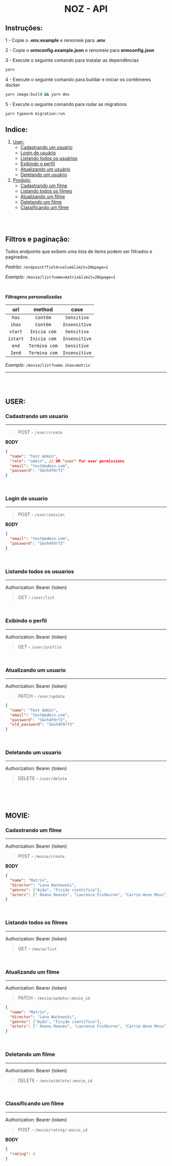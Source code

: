 <h1 align='center'>
    NOZ - API
</h1>

## Instruções:

1 - Copie o **.env.example** e renomeie para **.env**

2 - Copie o **ormconfig.example.json** e renomeie para **ormconfig.json**

3 - Execute o seguinte comando para instalar as dependências

```bash
yarn
```

4 - Execute o seguinte comando para buildar e iniciar os contêineres docker

```bash
yarn image:build && yarn dev
```

5 - Execute o seguinte comando para rodar as migrations

```bash
yarn typeorm migration:run
```

## Indice:

<ol>
    <li>
        <a href='#user'>User:</a>
        <ul>
            <li>
              <a href='#cadastrando-um-usuario'>Cadastrando um usuário</a>
            </li>
            <li>
              <a href='#login-de-usuario'>Login de usuário</a>
            </li>
            <li>
              <a href='#listando-todos-os-usuarios'>Listando todos os usuários</a>
            </li>
            <li>
              <a href='#exibindo-o-perfil'>Exibindo o perfil</a>
            </li>
            <li>
              <a href='#atualizando-um-usuario'>Atualizando um usuário</a>
            </li>
            <li>
              <a href='#deletando-um-usuario'>Deletando um usuário</a>
            </li>
              </ul>
          </li>
    <li>
        <a href='#produto'>Produto:</a>
        <ul>
            <li>
              <a href='#cadastrando-um-filme'>Cadastrando um filme</a>
            </li>
            <li>
              <a href='#listando-todos-os-filmes'>Listando todos os filmes</a>
            </li>
            <li>
              <a href='#atualizando-um-filme'>Atualizando um filme</a>
            </li>
            <li>
              <a href='#deletando-um-filme'>Deletando um filme</a>
            </li>
            <li>
              <a href='#classificando-um-filme'>Classificando um filme</a>
            </li>
        </ul>
    </li>
</ol>

<br>
<br>

## Filtros e paginação:

Todos endpoints que exibem uma lista de items podem ser filtrados e paginados.

_Padrão:_ `/endpoint?field=value&limit=20&page=1`

_Exemplo:_ `/movie/list?name=matrix&limit=20&page=1`

<br/>

**Filtragens personalizadas**

| **url**  |  **method**   |   **case**    |
| :------: | :-----------: | :-----------: |
|  `has`   |   `Contém`    |  `Sensitive`  |
|  `ihas`  |   `Contém`    | `Insensitive` |
| `start`  | `Inicia com`  |  `Sensitive`  |
| `istart` | `Inicia com`  | `Insensitive` |
|  `end`   | `Termina com` |  `Sensitive`  |
|  `Iend`  | `Termina com` | `Insensitive` |

_Exemplo:_ `/movie/list?name.ihas=matrix`

---

<br>
<br>

## **USER**:

### **Cadastrando um usuario**

---

> POST - `/user/create`

**BODY**

```json
{
  "name": "Test Admin",
  "role": "admin", // OR "user" for user permissions
  "email": "test@admin.com",
  "password": "S&nh4F0rT3"
}
```

<br/>

### **Login de usuario**

---

> POST - `/user/session`

**BODY**

```json
{
  "email": "test@admin.com",
  "password": "S&nh4F0rT3"
}
```

<br/>

### **Listando todos os usuarios**

---

Authorization: Bearer {token}

> GET - `/user/list`

<br/>

### **Exibindo o perfil**

---

Authorization: Bearer {token}

> GET - `/user/profile`

<br/>

### **Atualizando um usuario**

---

Authorization: Bearer {token}

> PATCH - `/user/update`

```json
{
  "name": "Test Admin",
  "email": "test@admin.com",
  "password": "S&nh4F0rT3",
  "old_password": "S&nh4F0rT3"
}
```

<br/>

### **Deletando um usuario**

---

Authorization: Bearer {token}

> DELETE - `/user/delete`

<br/>
<br/>
<br/>

## **MOVIE**:

### **Cadastrando um filme**

---

Authorization: Bearer {token}

> POST - `/movie/create`

**BODY**

```json
{
  "name": "Matrix",
  "director": "Lana Wachowski",
  "genres": ["Ação", "Ficção científica"],
  "actors": [" Keanu Reeves", "Laurence Fishburne", "Carrie-Anne Moss"]
}
```

<br/>

### **Listando todos os filmes**

---

Authorization: Bearer {token}

> GET - `/movie/list`

<br/>

### **Atualizando um filme**

---

Authorization: Bearer {token}

> PATCH - `/movie/update/:movie_id`

```json
{
  "name": "Matrix",
  "director": "Lana Wachowski",
  "genres": ["Ação", "Ficção científica"],
  "actors": [" Keanu Reeves", "Laurence Fishburne", "Carrie-Anne Moss"]
}
```

<br/>

### **Deletando um filme**

---

Authorization: Bearer {token}

> DELETE - `/movie/delete/:movie_id`

<br/>

### **Classificando um filme**

---

Authorization: Bearer {token}

> POST - `/movie/rating/:movie_id`

**BODY**

```json
{
  "rating": 4
}
```
